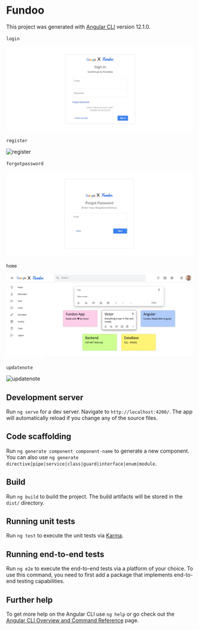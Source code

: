 # Fundoo

This project was generated with [Angular CLI](https://github.com/angular/angular-cli) version 12.1.0.

`login`

![login](https://github.com/victorsingha/Fundoo/blob/main/screenshots/login.JPG?raw=true)

`register`

![register](http://url/to/img.png)

`forgotpassword`

![forgotpassword](https://raw.githubusercontent.com/victorsingha/Fundoo/main/screenshots/forgotpassword.JPG)

`home`

![home](https://raw.githubusercontent.com/victorsingha/Fundoo/main/screenshots/home.JPG)

`updatenote`

![updatenote](http://url/to/img.png)

## Development server

Run `ng serve` for a dev server. Navigate to `http://localhost:4200/`. The app will automatically reload if you change any of the source files.

## Code scaffolding

Run `ng generate component component-name` to generate a new component. You can also use `ng generate directive|pipe|service|class|guard|interface|enum|module`.

## Build

Run `ng build` to build the project. The build artifacts will be stored in the `dist/` directory.

## Running unit tests

Run `ng test` to execute the unit tests via [Karma](https://karma-runner.github.io).

## Running end-to-end tests

Run `ng e2e` to execute the end-to-end tests via a platform of your choice. To use this command, you need to first add a package that implements end-to-end testing capabilities.

## Further help

To get more help on the Angular CLI use `ng help` or go check out the [Angular CLI Overview and Command Reference](https://angular.io/cli) page.
